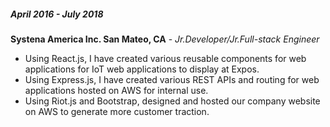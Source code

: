 ##### April 2016 - July 2018

__Systena America Inc. San Mateo, CA__ - *Jr.Developer/Jr.Full-stack Engineer* 
      
- Using React.js, I have created various reusable components for web applications for IoT web applications to display at Expos.
- Using Express.js, I have created various REST APIs and routing for web applications hosted on AWS for internal use.
- Using Riot.js and Bootstrap, designed and hosted our company website
on AWS to generate more customer traction.